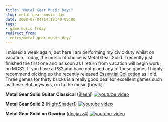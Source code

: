 ```yaml
---
title: "Metal Gear Music Day!"
slug: metal-gear-music-day
date: 2008-07-04T14:19:40-05:00
tags:
- game music frday
redirect_from:
- entry/metal-gear-music-day/
---
```

I missed a week again, but here I am performing my civic duty whilst on vacation. Today, the music of choice is Metal Gear Solid. I recently just finished the first one and as soon as I return from vacation will begin work on MGS2. If you have a PS2 and have not plaed any of these games I highly recommend picking up the recently released [Essential Collection](http://www.amazon.com/Metal-Gear-Solid-Essential-Collection/dp/B001383L36/ref=pd_bbs_sr_1?ie=UTF8&s=videogames&qid=1215198554&sr=8-1) as I did. Three games for thirty bucks is a really good deal for excellent games such as these. But anyways, on to the music.[break]

**Metal Gear Solid Guitar Classical** ([Bleehl](http://www.youtube.com/user/bleehl))
[![youtube video](https://img.youtube.com/vi/3ltL01DJJpI/0.jpg)](https://www.youtube.com/watch?v=3ltL01DJJpI)

**Metal Gear Solid 2** ([NightShader1](http://www.youtube.com/user/nightshader1))
[![youtube video](https://img.youtube.com/vi/bkHxpk7EEks/0.jpg)](https://www.youtube.com/watch?v=bkHxpk7EEks)

**Metal Gear Solid on Ocarina** ([docjazz4](http://www.youtube.com/user/docjazz4))
[![youtube video](https://img.youtube.com/vi/lpSCBeeRPfA/0.jpg)](https://www.youtube.com/watch?v=lpSCBeeRPfA)
